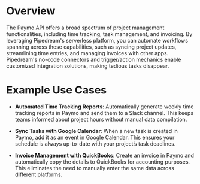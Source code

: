 # Overview

The Paymo API offers a broad spectrum of project management functionalities, including time tracking, task management, and invoicing. By leveraging Pipedream's serverless platform, you can automate workflows spanning across these capabilities, such as syncing project updates, streamlining time entries, and managing invoices with other apps. Pipedream's no-code connectors and trigger/action mechanics enable customized integration solutions, making tedious tasks disappear.

# Example Use Cases

- **Automated Time Tracking Reports**: Automatically generate weekly time tracking reports in Paymo and send them to a Slack channel. This keeps teams informed about project hours without manual data compilation.

- **Sync Tasks with Google Calendar**: When a new task is created in Paymo, add it as an event in Google Calendar. This ensures your schedule is always up-to-date with your project’s task deadlines.

- **Invoice Management with QuickBooks**: Create an invoice in Paymo and automatically copy the details to QuickBooks for accounting purposes. This eliminates the need to manually enter the same data across different platforms.
